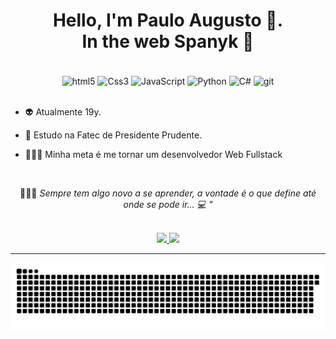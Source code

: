 <!--![Readme Card](https://github-readme-stats.vercel.app/api/pin?username=Spanyk&repo=Spanyk&theme=react&show_icons=true)] -->

<h1 align="center"> Hello, I'm Paulo Augusto 🥸.<br> In the web Spanyk 🤖 </h1>
<br>
<div align="center">
    <img align="center" alt="html5" src="https://img.shields.io/badge/HTML5-3e394d?style=for-the-badge&logo=html5&logoColor=white">
    <img align="center" alt="Css3" src="https://img.shields.io/badge/CSS3-3e394d?style=for-the-badge&logo=css3&logoColor=white">
    <img align="center" alt="JavaScript" src="https://img.shields.io/badge/JavaScript-3e394d?style=for-the-badge&logo=javascript&logoColor=white">
    <img align="center" alt="Python" src="https://img.shields.io/badge/PYTHON-3e394d?style=for-the-badge&logo=Python&logoColor=white">
    <img align="center" alt="C#" src="https://img.shields.io/badge/C%23-3e394d?style=for-the-badge&logo=c-sharp&logoColor=white">
    <img align="center" alt="git" src="https://img.shields.io/badge/-Git-3e394d?style=for-the-badge&logo=git">
</div>
<br>

- 👽 Atualmente 19y. 

- 🔭 Estudo na Fatec de Presidente Prudente.

- 🧑🏾‍💻 Minha meta é me tornar um desenvolvedor Web Fullstack

<br>

<p align="center"> 🧑🏾‍💻 <i> Sempre tem algo novo a se aprender, a vontade é o que define até onde se pode ir...<i> 💻 " </p>
<br>
  
<div align="center">
   <a  href="https://github.com/Spanyk/github-readme-stats">
     <img height="150em" src="https://github-readme-stats.vercel.app/api?username=Spanyk&theme=react&include_all_commits&hide_title=true"/>
  </a>
  <a  href="https://github.com/Spanyk/github-readme-stats">
    <img height="150em"  src="https://github-readme-stats.vercel.app/api/top-langs/?username=Spanyk&layout=compact&theme=react">
  </a> 
</div>
<hr>
  
  ![snake gif](https://github.com/Spanyk/Spanyk/blob/output/github-contribution-grid-snake.svg)
